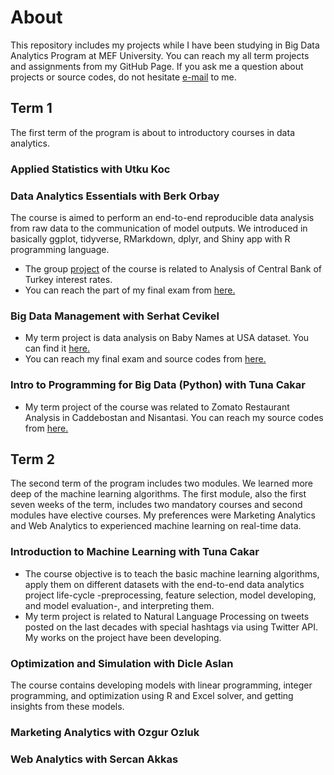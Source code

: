 # About

This repository includes my projects while I have been studying in Big Data Analytics Program at MEF University. You can reach my all term projects and assignments from my GitHub Page. If you ask me a question about projects or source codes, do not hesitate [e-mail](kamarn@mef.edu.tr) to me.

## Term 1 

The first term of the program is about to introductory courses in data analytics. 

### Applied Statistics with Utku Koc

### Data Analytics Essentials with Berk Orbay

The course is aimed to perform an end-to-end reproducible data analysis from raw data to the communication of model outputs. We introduced in basically ggplot, tidyverse, RMarkdown, dplyr, and Shiny app with R programming language. 

- The group [project](https://pjournal.github.io/mef03g-r-mut/) of the course is related to Analysis of Central Bank of Turkey interest rates. 
- You can reach the part of my final exam from [here.](Final.htm)

### Big Data Management with Serhat Cevikel

- My term project is data analysis on Baby Names at USA dataset. You can find it [here.](babynames.htm)
- You can reach my final exam and source codes from [here.]()

### Intro to Programming for Big Data (Python) with Tuna Cakar

- My term project of the course was related to Zomato Restaurant Analysis in Caddebostan and Nisantasi. You can reach my source codes from [here.](https://notebooks.gesis.org/binder/jupyter/user/nilayka-projects-trevoqjr/notebooks/BDA507%20-%20Term_Project_Nilay_Kamar.ipynb)

## Term 2

The second term of the program includes two modules. We learned more deep of the machine learning algorithms. The first module, also the first seven weeks of the term, includes two mandatory courses and second modules have elective courses. My preferences were Marketing Analytics and Web Analytics to experienced machine learning on real-time data.

### Introduction to Machine Learning with Tuna Cakar

- The course objective is to teach the basic machine learning algorithms, apply them on different datasets with the end-to-end data analytics project life-cycle -preprocessing, feature selection, model developing, and model evaluation-, and interpreting them.
- My term project is related to Natural Language Processing on tweets posted on the last decades with special hashtags via using Twitter API. My works on the project have been developing. 

### Optimization and Simulation with Dicle Aslan

The course contains developing models with linear programming, integer programming, and optimization using R and Excel solver, and getting insights from these models. 

### Marketing Analytics with Ozgur Ozluk



### Web Analytics with Sercan Akkas

